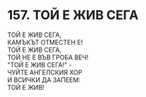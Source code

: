 # 157. ТОЙ Е ЖИВ СЕГА  
  
ТОЙ Е ЖИВ СЕГА,  
КАМЪКЪТ ОТМЕСТЕН Е!  
ТОЙ Е ЖИВ СЕГА,  
ТОЙ НЕ Е ВЪВ ГРОБА ВЕЧ!  
"ТОЙ Е ЖИВ СЕГА!" -  
ЧУЙТЕ АНГЕЛСКИЯ ХОР  
И ВСИЧКИ ДА ЗАПЕЕМ:  
ТОЙ Е ЖИВ!  


<DownloadsButton pdf="/pdf/157-toj-e-zhv-sega.pdf" />

<DownloadChordsButton pdf="/chords/157-toj-e-zhv-sega_akord.pdf"/>
